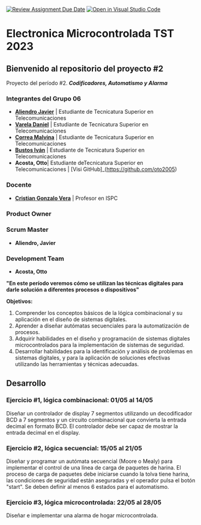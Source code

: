 [![Review Assignment Due Date](https://classroom.github.com/assets/deadline-readme-button-24ddc0f5d75046c5622901739e7c5dd533143b0c8e959d652212380cedb1ea36.svg)](https://classroom.github.com/a/dN6byDQz)
[![Open in Visual Studio Code](https://classroom.github.com/assets/open-in-vscode-718a45dd9cf7e7f842a935f5ebbe5719a5e09af4491e668f4dbf3b35d5cca122.svg)](https://classroom.github.com/online_ide?assignment_repo_id=11029317&assignment_repo_type=AssignmentRepo)
# **Electronica Microcontrolada TST 2023**

## Bienvenido al repositorio del proyecto #2  
<!--El mismo debe respetar la siguiente estructura de carpetas:   

A_Material Aulico  
B_Bibliografia  
C_Ampliacion  
D_Proyecto  
..................| Software  
..................| Hardware    
README.md  

Donde:  
En **material aulico**, ira todo el material de recursos de la materia, que se publica para tal fin. Tp, Proyectos, link a sincronicos, asincronicos, recursos, etc.  
En **Bibliografia**, material bibliografico utilizado para completar las tareas.   
En **Ampliacion**, es la bibliografia que amplia los temas vistos  
En **proyecto**, van las carpetas con los prototipos hardware y software si correspondiese.   
En el **README principal**, la portada con los datos de la materia, profesor, año, integrantes y descripcion de estructura.   

**IMPORTANTE:** Todas las carpetas deben tener un README.md que describa su contenido o estructura.   
-->
Proyecto del período #2. ***Codificadores, Automatismo y Alarma***

### Integrantes del Grupo 06
- [**Aliendro Javier**](https://github.com/CACHITO-13) | Estudiante de Tecnicatura Superior en Telecomunicaciones 
- [**Varela Daniel**](https://github.com/linkygit) | Estudiante de Tecnicatura Superior en Telecomunicaciones
- [**Correa Malvina**](https://github.com/PROFMALVINA) | Estudiante de Tecnicatura Superior en Telecomunicaciones
- [**Bustos Iván**](https://github.com/ivanmaxibt) | Estudiante de Tecnicatura Superior en Telecomunicaciones
- **Acosta, Otto**| Estudiante deTecnicatura Superior en Telecomunicaciones | [Visi GitHub]_(https://github.com/oto2005)

### Docente 
- [**Cristian Gonzalo Vera**](https://github.com/Gona79) | Profesor en ISPC

### Product Owner



### Scrum Master
- **Aliendro, Javier**

### Development Team
- **Acosta, Otto** 


**"En este período veremos cómo se utilizan las técnicas digitales para darle solución a diferentes procesos o dispositivos"**  

**Objetivos:**
1.	Comprender los conceptos básicos de la lógica combinacional y su aplicación en el diseño de sistemas digitales. 
2.	Aprender a diseñar autómatas secuenciales para la automatización de procesos.
3.	Adquirir habilidades en el diseño y programación de sistemas digitales microcontrolados para la implementación de sistemas de seguridad.
4.	Desarrollar habilidades para la identificación y análisis de problemas en sistemas digitales, y para la aplicación de soluciones efectivas utilizando las herramientas y técnicas adecuadas.

## Desarrollo

### Ejercicio #1, lógica combinacional:                                                   01/05 al 14/05
Diseñar un controlador de display 7 segmentos utilizando un decodificador BCD a 7 segmentos y un circuito combinacional que convierta la entrada decimal en formato BCD. El controlador debe ser capaz de mostrar la entrada decimal en el display.

### Ejercicio #2, lógica secuencial:                                                        15/05 al 21/05
Diseñar y programar un autómata secuencial (Moore o Mealy) para implementar el control de una línea de carga de paquetes de harina. El proceso de carga de paquetes debe iniciarse cuando la tolva tiene harina, las condiciones de seguridad están aseguradas y el operador pulsa el botón "start". Se deben definir al menos 6 estados para el automatismo.

### Ejercicio #3, lógica microcontrolada:                                              22/05 al 28/05 
Diseñar e implementar una alarma de hogar microcontrolada.

